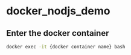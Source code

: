 # docker_nodjs_demo

## Enter the docker container

```bat
docker exec -it {docker container name} bash
```
